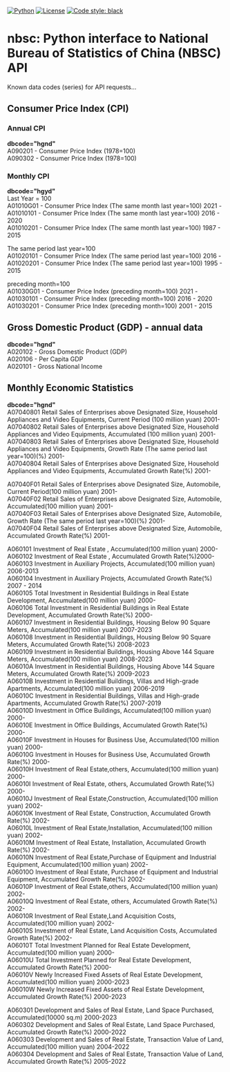 [![Python](https://img.shields.io/badge/python-v3-brightgreen.svg)](https://www.python.org/)
[![License](https://img.shields.io/badge/License-GPLv3-blue.svg)](https://opensource.org/licenses/GPL-3.0)
[![Code style: black](https://img.shields.io/badge/code%20style-black-000000.svg)](https://github.com/psf/black)

# nbsc: Python interface to National Bureau of Statistics of China (NBSC) API
Known data codes (series) for API requests...

## Consumer Price Index (CPI)
### Annual CPI
**dbcode="hgnd"**  
A090201 - Consumer Price Index (1978=100)  
A090302 - Consumer Price Index (1978=100)  

### Monthly CPI
**dbcode="hgyd"**  
Last Year = 100  
A01010G01 - Consumer Price Index (The same month last year=100) 2021 -  
A01010101 - Consumer Price Index (The same month last year=100) 2016 - 2020  
A01010201 - Consumer Price Index (The same month last year=100) 1987 - 2015 
 
The same period last year=100  
A01020101 - Consumer Price Index (The same period last year=100) 2016 -  
A01020201 - Consumer Price Index (The same period last year=100) 1995 - 2015

preceding month=100  
A01030G01 - Consumer Price Index (preceding month=100) 2021 -  
A01030101 - Consumer Price Index (preceding month=100) 2016 - 2020  
A01030201 - Consumer Price Index (preceding month=100) 2001 - 2015

## Gross Domestic Product (GDP) - annual data
**dbcode="hgnd"**  
A020102 - Gross Domestic Product (GDP)  
A020106 - Per Capita GDP  
A020101 - Gross National Income  

## Monthly Economic Statistics
**dbcode="hgnd"**  
A07040801   Retail Sales of Enterprises above Designated Size, Household Appliances and Video Equipments, Current Period (100 million yuan) 2001-  
A07040802   Retail Sales of Enterprises above Designated Size, Household Appliances and Video Equipments, Accumulated (100 million yuan) 2001-  
A07040803   Retail Sales of Enterprises above Designated Size, Household Appliances and Video Equipments, Growth Rate (The same period last year=100)(%) 2001-  
A07040804   Retail Sales of Enterprises above Designated Size, Household Appliances and Video Equipments, Accumulated Growth Rate(%) 2001-  

A07040F01   Retail Sales of Enterprises above Designated Size, Automobile, Current Period(100 million yuan) 2001-  
A07040F02   Retail Sales of Enterprises above Designated Size, Automobile, Accumulated(100 million yuan) 2001-  
A07040F03   Retail Sales of Enterprises above Designated Size, Automobile, Growth Rate (The same period last year=100)(%) 2001-  
A07040F04   Retail Sales of Enterprises above Designated Size, Automobile, Accumulated Growth Rate(%) 2001-  

A060101     Investment of Real Estate , Accumulated(100 million yuan) 2000-  
A060102     Investment of Real Estate , Accumulated Growth Rate(%)2000-  
A060103     Investment in Auxiliary Projects, Accumulated(100 million yuan) 2006-2013  
A060104     Investment in Auxiliary Projects, Accumulated Growth Rate(%) 2007 - 2014  
A060105     Total Investment in Residential Buildings in Real Estate Development, Accumulated(100 million yuan) 2000-  
A060106     Total Investment in Residential Buildings in Real Estate Development, Accumulated Growth Rate(%) 2000-  
A060107     Investment in Residential Buildings, Housing Below 90 Square Meters, Accumulated(100 million yuan) 2007-2023  
A060108     Investment in Residential Buildings, Housing Below 90 Square Meters, Accumulated Growth Rate(%) 2008-2023  
A060109     Investment in Residential Buildings, Housing Above 144 Square Meters, Accumulated(100 million yuan) 2008-2023  
A06010A     Investment in Residential Buildings, Housing Above 144 Square Meters, Accumulated Growth Rate(%) 2009-2023  
A06010B     Investment in Residential Buildings, Villas and High-grade Apartments, Accumulated(100 million yuan) 2006-2019  
A06010C     Investment in Residential Buildings, Villas and High-grade Apartments, Accumulated Growth Rate(%) 2007-2019  
A06010D     Investment in Office Buildings, Accumulated(100 million yuan) 2000-  
A06010E     Investment in Office Buildings, Accumulated Growth Rate(%) 2000-  
A06010F     Investment in Houses for Business Use, Accumulated(100 million yuan) 2000-  
A06010G     Investment in Houses for Business Use, Accumulated Growth Rate(%) 2000-  
A06010H     Investment of Real Estate,others, Accumulated(100 million yuan) 2000-  
A06010I     Investment of Real Estate, others, Accumulated Growth Rate(%) 2000-  
A06010J     Investment of Real Estate,Construction, Accumulated(100 million yuan) 2002-  
A06010K     Investment of Real Estate, Construction, Accumulated Growth Rate(%) 2002-  
A06010L     Investment of Real Estate,Installation, Accumulated(100 million yuan) 2002-  
A06010M     Investment of Real Estate, Installation, Accumulated Growth Rate(%) 2002-  
A06010N     Investment of Real Estate,Purchase of Equipment and Industrial Equipment, Accumulated(100 million yuan) 2002-  
A06010O     Investment of Real Estate, Purchase of Equipment and Industrial Equipment, Accumulated Growth Rate(%) 2002-  
A06010P     Investment of Real Estate,others, Accumulated(100 million yuan) 2002-  
A06010Q     Investment of Real Estate, others, Accumulated Growth Rate(%) 2002-  
A06010R     Investment of Real Estate,Land Acquisition Costs, Accumulated(100 million yuan) 2002-  
A06010S     Investment of Real Estate, Land Acquisition Costs, Accumulated Growth Rate(%) 2002-  
A06010T     Total Investment Planned for Real Estate Development, Accumulated(100 million yuan) 2000-  
A06010U     Total Investment Planned for Real Estate Development, Accumulated Growth Rate(%) 2000-  
A06010V     Newly Increased Fixed Assets of Real Estate Development, Accumulated(100 million yuan) 2000-2023  
A06010W     Newly Increased Fixed Assets of Real Estate Development, Accumulated Growth Rate(%) 2000-2023  

A060301     Development and Sales of Real Estate, Land Space Purchased, Accumulated(10000 sq.m) 2000-2023  
A060302     Development and Sales of Real Estate, Land Space Purchased, Accumulated Growth Rate(%) 2000-2022  
A060303     Development and Sales of Real Estate, Transaction Value of Land, Accumulated(100 million yuan) 2004-2022  
A060304     Development and Sales of Real Estate, Transaction Value of Land, Accumulated Growth Rate(%) 2005-2022  





